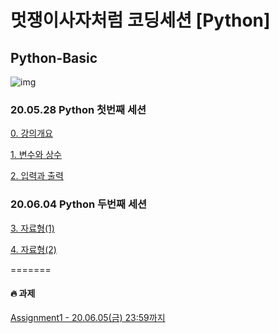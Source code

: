 # 멋쟁이사자처럼 코딩세션 [Python]

## Python-Basic

![img](img/contents.jpg)

### 20.05.28 Python 첫번째 세션

[0. 강의개요](python-basic-00.md)  

[1. 변수와 상수](python-basic-01.md) 

[2. 입력과 출력](python-basic-02.md)   

### 20.06.04 Python 두번째 세션

[3. 자료형(1)](python-basic-03(1).md)   

[4. 자료형(2)](python-basic-03(2).md)   

=======
#### 🔥 과제

[Assignment1 - 20.06.05(금) 23:59까지](Code/Assignment.md)
